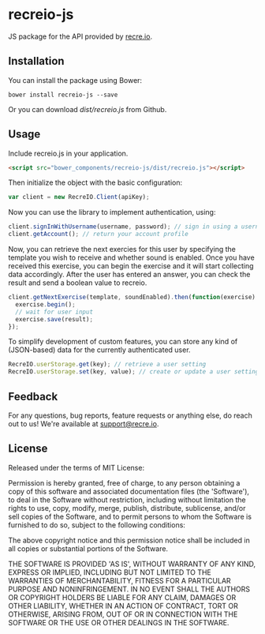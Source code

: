 recreio-js
==============

JS package for the API provided by [recre.io](https://recre.io).

Installation
------

You can install the package using Bower:

```shell
bower install recreio-js --save
```

Or you can download *dist/recreio.js* from Github.

Usage
------
Include recreio.js in your application.

```html
<script src="bower_components/recreio-js/dist/recreio.js"></script>
```

Then initialize the object with the basic configuration:

```js
var client = new RecreIO.Client(apiKey);
```

Now you can use the library to implement authentication, using:

```js
client.signInWithUsername(username, password); // sign in using a username and password combination
client.getAccount(); // return your account profile
```

Now, you can retrieve the next exercies for this user by specifying the template you wish to receive and whether sound is enabled. Once you have received this exercise, you can begin the exercise and it will start collecting data accordingly. After the user has entered an answer, you can check the result and send a boolean value to recreio.

```js
client.getNextExercise(template, soundEnabled).then(function(exercise) {
  exercise.begin();
  // wait for user input
  exercise.save(result);
});
```

To simplify development of custom features, you can store any kind of (JSON-based) data for the currently authenticated user.

```js
RecreIO.userStorage.get(key); // retrieve a user setting
RecreIO.userStorage.set(key, value); // create or update a user setting
```

Feedback
------

For any questions, bug reports, feature requests or anything else, do reach out to us! We're available at [support@recre.io](mailto:support@recre.io).

License
------

Released under the terms of MIT License:

Permission is hereby granted, free of charge, to any person obtaining
a copy of this software and associated documentation files (the
'Software'), to deal in the Software without restriction, including
without limitation the rights to use, copy, modify, merge, publish,
distribute, sublicense, and/or sell copies of the Software, and to
permit persons to whom the Software is furnished to do so, subject to
the following conditions:

The above copyright notice and this permission notice shall be
included in all copies or substantial portions of the Software.

THE SOFTWARE IS PROVIDED 'AS IS', WITHOUT WARRANTY OF ANY KIND,
EXPRESS OR IMPLIED, INCLUDING BUT NOT LIMITED TO THE WARRANTIES OF
MERCHANTABILITY, FITNESS FOR A PARTICULAR PURPOSE AND NONINFRINGEMENT.
IN NO EVENT SHALL THE AUTHORS OR COPYRIGHT HOLDERS BE LIABLE FOR ANY
CLAIM, DAMAGES OR OTHER LIABILITY, WHETHER IN AN ACTION OF CONTRACT,
TORT OR OTHERWISE, ARISING FROM, OUT OF OR IN CONNECTION WITH THE
SOFTWARE OR THE USE OR OTHER DEALINGS IN THE SOFTWARE.
